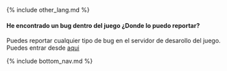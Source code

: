 {% include other_lang.md %}

#### He encontrado un bug dentro del juego ¿Donde lo puedo reportar?

Puedes reportar cualquier tipo de bug en el servidor de desarollo del juego. Puedes entrar desde [aqui](https://discord.gg/Jumudbq7pz)

<!-- Don't touch this part thank you -->
{% include bottom_nav.md %}